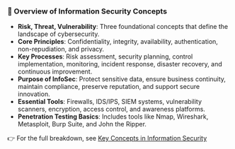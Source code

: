 ### 🔐 Overview of Information Security Concepts

- **Risk, Threat, Vulnerability**: Three foundational concepts that define the landscape of cybersecurity.  
- **Core Principles**: Confidentiality, integrity, availability, authentication, non-repudiation, and privacy.  
- **Key Processes**: Risk assessment, security planning, control implementation, monitoring, incident response, disaster recovery, and continuous improvement.  
- **Purpose of InfoSec**: Protect sensitive data, ensure business continuity, maintain compliance, preserve reputation, and support secure innovation.  
- **Essential Tools**: Firewalls, IDS/IPS, SIEM systems, vulnerability scanners, encryption, access control, and awareness platforms.  
- **Penetration Testing Basics**: Includes tools like Nmap, Wireshark, Metasploit, Burp Suite, and John the Ripper.

👉 For the full breakdown, see [Key Concepts in Information Security](./key-it-concepts.md)
